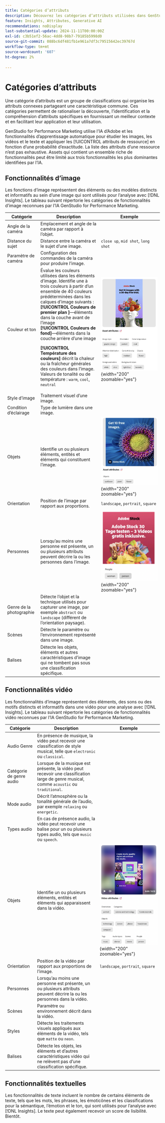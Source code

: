 ```yaml
---
title: Catégories d’attributs
description: Découvrez les catégories d’attributs utilisées dans GenStudio for Performance Marketing.
feature: Insights, Attributes, Generative AI
recommendations: noDisplay
last-substantial-update: 2024-11-11T00:00:00Z
exl-id: c3b51ef2-56ac-4dd8-98b7-79185b5998d0
source-git-commit: 088bc6df481fb1e961a7df3c79515642ec39767d
workflow-type: tm+mt
source-wordcount: '607'
ht-degree: 2%

---
```


# Catégories d’attributs

Une catégorie d’attributs est un groupe de classifications qui organise les attributs connexes partageant une caractéristique commune. Ces catégories permettent de rationaliser la découverte, l’identification et la compréhension d’attributs spécifiques en fournissant un meilleur contexte et en facilitant leur application et leur utilisation.

GenStudio for Performance Marketing utilise l’IA d’Adobe et les fonctionnalités d’apprentissage automatique pour étudier les images, les vidéos et le texte et appliquer les [!UICONTROL attributs de ressource] en fonction d’une probabilité d’exactitude. La liste des attributs d’une ressource n’est pas exhaustive. Assets qui contient un ensemble riche de fonctionnalités peut être limité aux trois fonctionnalités les plus dominantes identifiées par l’IA.

## Fonctionnalités d’image

Les fonctions d’image représentent des éléments ou des modèles distincts et informatifs au sein d’une image qui sont utilisés pour l’analyse avec [!DNL Insights]. Le tableau suivant répertorie les catégories de fonctionnalités d’image reconnues par l’IA GenStudio for Performance Marketing.

<!-- For the writer: turn off word wrap to work with these tables. Option + Z -->

| Catégorie | Description | Exemple |
| ----------------------- | ----------------------------------------------------------------------------------------------------- | ------------------------------------------------------------------------------------------------------------------------------------------------------------------------------ |
| Angle de la caméra | Emplacement et angle de la caméra par rapport à l’objet. |                                                                                                                                                                                |
| Distance du sujet | Distance entre la caméra et le sujet d’une image. | `close up`, `mid shot`, `long shot` |
| Paramètre de caméra | Configuration des commandes de la caméra pour produire l’image. |                                                                                                                                                                                |
| Couleur et ton | Évalue les couleurs utilisées dans les éléments d’image. Identifie une à trois couleurs à partir d’un ensemble de 40 couleurs prédéterminées dans les calques d’image suivants :<br>**[!UICONTROL Couleurs de premier plan ]**—éléments dans la couche avant de l’image<br>**[!UICONTROL Couleurs de fond]**—éléments dans la couche arrière d’une image<p>**[!UICONTROL Température des couleurs]** décrit la chaleur ou la fraîcheur générales des couleurs dans l’image.<br>Valeurs de tonalité ou de température : `warm`, `cool`, `neutral` | ![couleurs et tons frais](../../assets/category/image-color-temp.png){width="200" zoomable="yes"} |
| Style d’image | Traitement visuel d’une image. |                                                                                                                                                                                |
| Condition d’éclairage | Type de lumière dans une image. |                                                                                                                                                                                |
| Objets | Identifie un ou plusieurs éléments, entités et éléments qui constituent l’image. | ![tournesol, plan, objet de fleur](../../assets/category/image-objects.png){width="200" zoomable="yes"} |
| Orientation | Position de l’image par rapport aux proportions. | `landscape`, `portrait`, `square` |
| Personnes | Lorsqu’au moins une personne est présente, un ou plusieurs attributs peuvent décrire la ou les personnes dans l’image. | ![femme dansant](../../assets/category/image-people.png){width="200" zoomable="yes"} |
| Genre de la photographie | Détecte l’objet et la technique utilisés pour capturer une image, par exemple `abstract` ou `landscape` (différent de l’orientation paysage). |           |
| Scènes | Détecte le paramètre ou l’environnement représenté dans une image. |                                             |
| Balises | Détecte les objets, éléments et autres caractéristiques d’image qui ne tombent pas sous une classification spécifique. |                                      |

<!-- Not yet approved by legal
| Attention distribution  | The level of viewer attention spread across an image.                                                 | `high`, `medium`, `low`                                                                                                                                                                                                    |
| Content density         | The amount of information or detail in an image.                                                      | `high`, `medium`, `low`                                                                                                                                                                                                    |
-->

## Fonctionnalités vidéo

Les fonctionnalités d’image représentent des éléments, des sons ou des motifs distincts et informatifs dans une vidéo pour une analyse avec [!DNL Insights]. Le tableau suivant répertorie les catégories de fonctionnalités vidéo reconnues par l’IA GenStudio for Performance Marketing.

| Catégorie | Description | Exemple |
| ------------------- | ------------------------------------------------------------------------------------------------------------ | --------------------------------------------------------------------------------------- |
| Audio Genre | En présence de musique, la vidéo peut recevoir une classification de style musical, telle que `electronic` ou `classical`. |          |
| Catégorie de genre audio | Lorsque de la musique est présente, la vidéo peut recevoir une classification large de genre musical, comme `acoustic` ou `traditional`. |          |
| Mode audio | Décrit l’atmosphère ou la tonalité générale de l’audio, par exemple `relaxing` ou `energetic`. |          |
| Types audio | En cas de présence audio, la vidéo peut recevoir une balise pour un ou plusieurs types audio, tels que `music` ou `speech`. |          |
| Objets | Identifie un ou plusieurs éléments, entités et éléments qui apparaissent dans la vidéo. | ![ objets dans video](../../assets/category/video-objects.png){width="200" zoomable="yes"} |
| Orientation | Position de la vidéo par rapport aux proportions de l’image. | `landscape`, `portrait`, `square` |
| Personnes | Lorsqu’au moins une personne est présente, un ou plusieurs attributs peuvent décrire la ou les personnes dans la vidéo. |        |
| Scènes | Paramètre ou environnement décrit dans la vidéo. |        |
| Styles | Détecte les traitements visuels appliqués aux éléments de la vidéo, tels que `matte` ou `neon`. |        |
| Balises | Détecte les objets, les éléments et d’autres caractéristiques vidéo qui ne relèvent pas d’une classification spécifique. |        |

## Fonctionnalités textuelles

Les fonctionnalités de texte incluent le nombre de certains éléments de texte, tels que les mots, les phrases, les émoticônes et les classifications pour la sémantique, l’émotion et le ton, qui sont utilisés pour l’analyse avec [!DNL Insights]. Le texte peut également recevoir un score de lisibilité. Bientôt.

<!-- Not yet approved by legal

The following table lists the image feature categories recognized by the GenStudio for Performance Marketing AI.

| Category             | Description | Example |
|----------------------|-------------|--------|
| Emojis Count         |             |        |
| HashTags Count       |             |        |
| Keywords             |             |        |
| Marketing Emotions   |             |        |
| Narratives           | Text that represents an overarching situation, theme, or a story. Narratives can communicate values, purpose, or identity that resonates with consumers on many levels.   |        |
| Persuasion Strategies|             |        |
| Readability          |             |        |
| Tone of voice        | | |
-->
